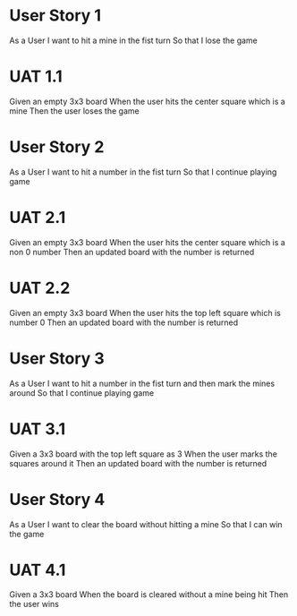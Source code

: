 # User Story 1

As a User
I want to hit a mine in the fist turn
So that I lose the game

# UAT 1.1

Given an empty 3x3 board
When the user hits the center square which is a mine
Then the user loses the game

# User Story 2

As a User
I want to hit a number in the fist turn
So that I continue playing game

# UAT 2.1

Given an empty 3x3 board
When the user hits the center square which is a non 0 number
Then an updated board with the number is returned

# UAT 2.2

Given an empty 3x3 board
When the user hits the top left square which is number 0
Then an updated board with the number is returned

# User Story 3

As a User
I want to hit a number in the fist turn and then mark the mines around
So that I continue playing game

# UAT 3.1

Given a 3x3 board with the top left square as 3
When the user marks the squares around it
Then an updated board with the number is returned

# User Story 4

As a User
I want to clear the board without hitting a mine
So that I can win the game

# UAT 4.1

Given a 3x3 board
When the board is cleared without a mine being hit
Then the user wins
